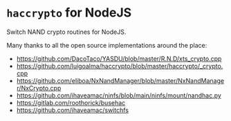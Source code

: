 # `haccrypto` for NodeJS

Switch NAND crypto routines for NodeJS.

Many thanks to all the open source implementations around the place:

- https://github.com/DacoTaco/YASDU/blob/master/R.N.D/xts_crypto.cpp
- https://github.com/luigoalma/haccrypto/blob/master/haccrypto/_crypto.cpp
- https://github.com/eliboa/NxNandManager/blob/master/NxNandManager/NxCrypto.cpp
- https://github.com/ihaveamac/ninfs/blob/main/ninfs/mount/nandhac.py
- https://gitlab.com/roothorick/busehac
- https://github.com/ihaveamac/switchfs
